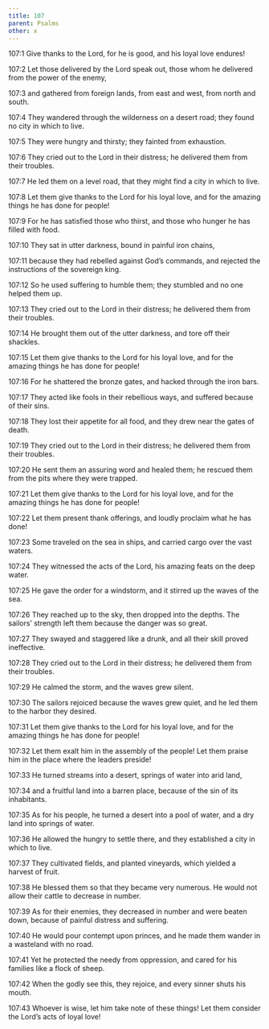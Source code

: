 ```yaml
---
title: 107
parent: Psalms
other: x
---
```



<a name="107:1">107:1</a> Give thanks to the Lord, for he is good,
and his loyal love endures!

<a name="107:2">107:2</a> Let those delivered by the Lord speak out,
those whom he delivered from the power of the enemy,

<a name="107:3">107:3</a> and gathered from foreign lands,
from east and west,
from north and south.

<a name="107:4">107:4</a> They wandered through the wilderness on a desert road;
they found no city in which to live.

<a name="107:5">107:5</a> They were hungry and thirsty;
they fainted from exhaustion.

<a name="107:6">107:6</a> They cried out to the Lord in their distress;
he delivered them from their troubles.

<a name="107:7">107:7</a> He led them on a level road,
that they might find a city in which to live.

<a name="107:8">107:8</a> Let them give thanks to the Lord for his loyal love,
and for the amazing things he has done for people!

<a name="107:9">107:9</a> For he has satisfied those who thirst,
and those who hunger he has filled with food.

<a name="107:10">107:10</a> They sat in utter darkness,
bound in painful iron chains,

<a name="107:11">107:11</a> because they had rebelled against God’s commands,
and rejected the instructions of the sovereign king.

<a name="107:12">107:12</a> So he used suffering to humble them;
they stumbled and no one helped them up.

<a name="107:13">107:13</a> They cried out to the Lord in their distress;
he delivered them from their troubles.

<a name="107:14">107:14</a> He brought them out of the utter darkness,
and tore off their shackles.

<a name="107:15">107:15</a> Let them give thanks to the Lord for his loyal love,
and for the amazing things he has done for people!

<a name="107:16">107:16</a> For he shattered the bronze gates,
and hacked through the iron bars.

<a name="107:17">107:17</a> They acted like fools in their rebellious ways,
and suffered because of their sins.

<a name="107:18">107:18</a> They lost their appetite for all food,
and they drew near the gates of death.

<a name="107:19">107:19</a> They cried out to the Lord in their distress;
he delivered them from their troubles.

<a name="107:20">107:20</a> He sent them an assuring word and healed them;
he rescued them from the pits where they were trapped.

<a name="107:21">107:21</a> Let them give thanks to the Lord for his loyal love,
and for the amazing things he has done for people!

<a name="107:22">107:22</a> Let them present thank offerings,
and loudly proclaim what he has done!

<a name="107:23">107:23</a> Some traveled on the sea in ships,
and carried cargo over the vast waters.

<a name="107:24">107:24</a> They witnessed the acts of the Lord,
his amazing feats on the deep water.

<a name="107:25">107:25</a> He gave the order for a windstorm,
and it stirred up the waves of the sea.

<a name="107:26">107:26</a> They reached up to the sky,
then dropped into the depths.
The sailors’ strength left them because the danger was so great.

<a name="107:27">107:27</a> They swayed and staggered like a drunk,
and all their skill proved ineffective.

<a name="107:28">107:28</a> They cried out to the Lord in their distress;
he delivered them from their troubles.

<a name="107:29">107:29</a> He calmed the storm,
and the waves grew silent.

<a name="107:30">107:30</a> The sailors rejoiced because the waves grew quiet,
and he led them to the harbor they desired.

<a name="107:31">107:31</a> Let them give thanks to the Lord for his loyal love,
and for the amazing things he has done for people!

<a name="107:32">107:32</a> Let them exalt him in the assembly of the people!
Let them praise him in the place where the leaders preside!

<a name="107:33">107:33</a> He turned streams into a desert,
springs of water into arid land,

<a name="107:34">107:34</a> and a fruitful land into a barren place,
because of the sin of its inhabitants.

<a name="107:35">107:35</a> As for his people, he turned a desert into a pool of water,
and a dry land into springs of water.

<a name="107:36">107:36</a> He allowed the hungry to settle there,
and they established a city in which to live.

<a name="107:37">107:37</a> They cultivated fields,
and planted vineyards,
which yielded a harvest of fruit.

<a name="107:38">107:38</a> He blessed them so that they became very numerous.
He would not allow their cattle to decrease in number.

<a name="107:39">107:39</a> As for their enemies, they decreased in number and were beaten down,
because of painful distress and suffering.

<a name="107:40">107:40</a> He would pour contempt upon princes,
and he made them wander in a wasteland with no road.

<a name="107:41">107:41</a> Yet he protected the needy from oppression,
and cared for his families like a flock of sheep.

<a name="107:42">107:42</a> When the godly see this, they rejoice,
and every sinner shuts his mouth.

<a name="107:43">107:43</a> Whoever is wise, let him take note of these things!
Let them consider the Lord’s acts of loyal love!